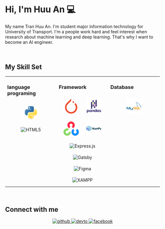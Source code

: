 # Hi, I'm Huu An :computer:
<div>
  <p>My name Tran Huu An. I'm student major information technology for University of Transport. I'm a people work hard and feel interest when research about machine learning and deep learning. That's why I want to become an AI engineer.</p>
</div>
<br>

## My Skill Set  
<table><tr><td valign="top" width="33%">

### language programing
<div align="center">  
<img style="margin: 10px" src="https://github.com/devicons/devicon/blob/master/icons/python/python-original.svg" alt="python" height="50" />  
<img style="margin: 10px" src="https://profilinator.rishav.dev/skills-assets/html5-original-wordmark.svg" alt="HTML5" height="50" />  

</div></td><td valign="top" width="33%">

### Framework  
<div align="center">  
<img style="margin: 10px" src="https://github.com/devicons/devicon/blob/master/icons/pytorch/pytorch-original.svg" alt="Pytorch" height="50" />  
<img style="margin: 10px" src="https://github.com/devicons/devicon/blob/master/icons/pandas/pandas-original-wordmark.svg" alt="Pandas" height="50" />  
<img style="margin: 10px" src="https://github.com/devicons/devicon/blob/master/icons/opencv/opencv-original.svg" alt="opencv" height="50" />  
<img style="margin: 10px" src="https://github.com/devicons/devicon/blob/master/icons/numpy/numpy-original-wordmark.svg" alt="numpy" height="50" />  
<img style="margin: 10px" src="https://profilinator.rishav.dev/skills-assets/express-original-wordmark.svg" alt="Express.js" height="50" />  
<img style="margin: 10px" src="https://profilinator.rishav.dev/skills-assets/gatsby.png" alt="Gatsby" height="50" />  
<img style="margin: 10px" src="https://profilinator.rishav.dev/skills-assets/figma-icon.svg" alt="Figma" height="50" />  
<img style="margin: 10px" src="https://profilinator.rishav.dev/skills-assets/xampp.png" alt="XAMPP" height="50" />  
</div></td><td valign="top" width="33%">

### Database  
<div align="center">  
<img style="margin: 10px" src="https://github.com/devicons/devicon/blob/master/icons/mysql/mysql-original-wordmark.svg" alt="mysql" height="50" />  
</div></td></tr></table>  

<br/>  

## Connect with me  
<div align="center">
<a href="https://github.com/tranhuuan1703/tranhuuan1703" target="_blank">
<img src=https://img.shields.io/badge/github-%2324292e.svg?&style=for-the-badge&logo=github&logoColor=white alt=github style="margin-bottom: 5px;" />
</a>
<a href="https://www.linkedin.com/in/ân-trần-520295234" target="_blank">
<img src=https://img.shields.io/badge/LinkedIn-0077B5?style=for-the-badge&logo=linkedin&logoColor=white alt=devto style="margin-bottom: 5px;" />
</a>
<a href="https://www.facebook.com/tranhuu.an.1069" target="_blank">
<img src=https://img.shields.io/badge/Facebook-Connect-brightgreen?style=for-the-badge&labelColor=black&logo=facebook alt=facebook style="margin-bottom: 5px;" />
</a>  
</div>  
  

<br/>  
